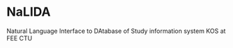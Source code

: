 NaLIDA
=========

Natural Language Interface to DAtabase of Study information system KOS at FEE CTU
